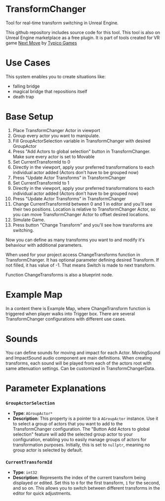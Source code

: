# TransformChanger
Tool for real-time transform switching in Unreal Engine. 

This github repository includes source code for this tool. This tool is also on Unreal Engine marketplace as a free plugin. It is part of tools created for VR game [Next Move](https://www.meta.com/cs-cz/experiences/6785834628189984?ranking_trace=106799090815324_6785834628189984_QUESTSEARCH_1CIOhKO7vzRZvA7Ca_eyJwbGF0Zm9ybSI6ImFuZHJvaWQtNmRvZiIsInF1ZXJ5X3N0cmluZyI6Im5leHQgbW92ZSIsImxvY2FsZSI6ImNzX0NaIiwibnVtX2ZldGNoIjoxMDEsInNlYXJjaF9yb3V0ZSI6IndlYiIsInRhZ19pZHMiOltdfQ%3D%3D_eyJzZWN0aW9uX2tleSI6IlNFQVJDSCJ9) by [Typico Games](https://typicogames.com)

# Use Cases

This system enables you to create situations like:
 - falling bridge
 - magical bridge that repositions itself
 - death trap

# Base Setup

1. Place TransformChanger Actor in viewport
2. Group every actor you want to manipulate.
3. Fill GroupActorSelection variable in TransformChanger with desired GroupActor
4. Press "Add Actors to global selection" button in TransformChanger. Make sure every actor is set to Movable
5. Set CurrentTransformId to 0
6. Directly in the viewport, apply your preferred transformations to each individual actor added (Actors don't have to be grouped now)
7. Press "Update Actor Transforms" in TransformChanger
8. Set CurrentTransformId to 1
9. Directly in the viewport, apply your preferred transformations to each individual actor added (Actors don't have to be grouped now)
10. Press "Update Actor Transforms" in TransformChanger
11. Change CurrentTransformId between 0 and 1 in editor and you'll see their two positions. Location is relative to TransformChanger Actor, so you can move TransformChanger Actor to offset desired locations.
12. Simulate Game.
13. Press button "Change Transform" and you'll see how transforms are switching.


Now you can define as many transforms you want to and modify it's behaviour with additional parameters.

When used for your project access ChangeTransforms function in TransformChanger. It has optional parameter defining desired Transform. If not filled, it has value of -1. That means Switch is made to next transform.

Function ChangeTransforms is also a blueprint node.


# Example Map

In a content there is Example Map, where ChangeTransform function is triggered when player walks into Trigger box. There are several TransformChanger configurations with different use cases.

# Sounds

You can define sounds for moving and impact for each Actor. MovingSound and ImpactSound audio component are main definitions. When creating transforms, each sound will be played from each of the actors root with same attenuation settings. Can be customized in TransformChangerData.

# Parameter Explanations

### `GroupActorSelection`
- **Type**: `AGroupActor*`
- **Description**: This property is a pointer to a `AGroupActor` instance. Use it to select a group of actors that you want to add to the TransformChanger configuration. The "Button Add Actors to global selection" feature will add the selected group actor to your configuration, enabling you to easily manage groups of actors for transformation purposes. Initially, this is set to `nullptr`, meaning no group actor is selected by default.


### `CurrentTransformId`
- **Type**: `int32`
- **Description**: Represents the index of the current transform being displayed or edited. Set this to `0` for the first transform, `1` for the second, and so on. This allows you to switch between different transforms in the editor for quick adjustments.
